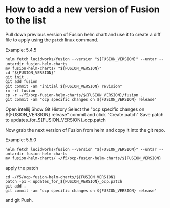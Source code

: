 # How to add a new version of Fusion to the list

Pull down previous version of Fusion helm chart and use it to create a diff file to apply using the `patch` linux command. 

Example: 5.4.5

```FUSION_VERSION="5.4.5"
helm fetch lucidworks/fusion --version "${FUSION_VERSION}" --untar --untardir fusion-helm-charts
mv fusion-helm-charts/ "${FUSION_VERSION}"
cd "${FUSION_VERSION}"
git init .
git add fusion
git commit -am "initial ${FUSION_VERSION} revision"
rm -rf fusion
cp -r ~/f5/ocp-fusion-helm-charts/${FUSION_VERSION}/fusion .
git commit -am "ocp specific changes on ${FUSION_VERSION} release"
```

Open intellij
Show Git History
Select the "ocp specific changes on ${FUSION_VERSION} release" commit and click "Create patch"
Save patch to updates_for_${FUSION_VERSION}_ocp.patch

Now grab the next version of Fusion from helm and copy it into the git repo.

Example: 5.5.0

```FUSION_VERSION="5.5.0"
helm fetch lucidworks/fusion --version "${FUSION_VERSION}" --untar --untardir fusion-helm-charts
mv fusion-helm-charts/ ~/f5/ocp-fusion-helm-charts/${FUSION_VERSION}
```

apply the patch

```cp updates_for_${FUSION_VERSION}_ocp.patch ~/f5/ocp-fusion-helm-charts/${FUSION_VERSION}
cd ~/f5/ocp-fusion-helm-charts/${FUSION_VERSION}
patch -p1 < updates_for_${FUSION_VERSION}_ocp.patch
git add .
git commit -am "ocp specific changes on ${FUSION_VERSION} release"
```

and git Push.